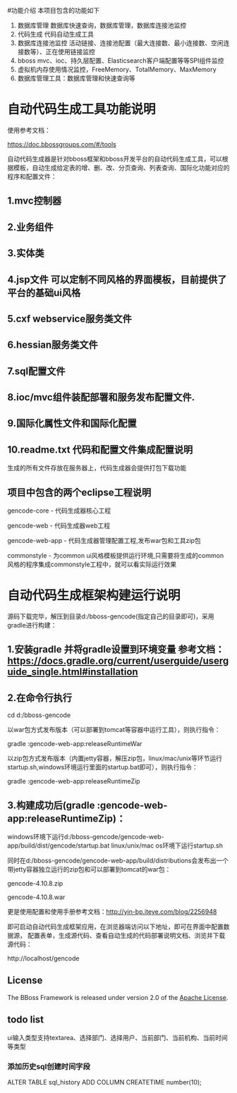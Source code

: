 #功能介绍
本项目包含的功能如下
1. 数据库管理 数据库快速查询，数据库管理，数据库连接池监控
2. 代码生成  代码自动生成工具
3. 数据库连接池监控 活动链接、连接池配置（最大连接数、最小连接数、空闲连接数等）、正在使用链接监控
4. bboss mvc、ioc、持久层配置、Elasticsearch客户端配置等等SPI组件监控
5. 虚拟机内存使用情况监控，FreeMemory、TotalMemory、MaxMemory
6. 数据库管理工具：数据库管理和快速查询等
# 自动代码生成工具功能说明

使用参考文档：

https://doc.bbossgroups.com/#/tools

自动代码生成器是针对bboss框架和bboss开发平台的自动代码生成工具，可以根据模板，自动生成给定表的增、删、改、分页查询、列表查询、国际化功能对应的程序和配置文件：

## 1.mvc控制器
## 2.业务组件
## 3.实体类
## 4.jsp文件 可以定制不同风格的界面模板，目前提供了平台的基础ui风格
## 5.cxf webservice服务类文件
## 6.hessian服务类文件
## 7.sql配置文件
## 8.ioc/mvc组件装配部署和服务发布配置文件.
## 9.国际化属性文件和国际化配置
## 10.readme.txt 代码和配置文件集成配置说明

生成的所有文件存放在服务器上，代码生成器会提供打包下载功能

## 项目中包含的两个eclipse工程说明
gencode-core - 代码生成器核心工程

gencode-web - 代码生成器web工程

gencode-web-app - 代码生成器管理配置工程,发布war包和工具zip包

commonstyle - 为common ui风格模板提供运行环境,只需要将生成的common风格的程序集成commonstyle工程中，就可以看实际运行效果


# 自动代码生成框架构建运行说明
源码下载完毕，解压到目录d:/bboss-gencode(指定自己的目录即可)，采用gradle进行构建：
## 1.安装gradle 并将gradle设置到环境变量 参考文档：https://docs.gradle.org/current/userguide/userguide_single.html#installation
## 2.在命令行执行 
cd d:/bboss-gencode 

以war包方式发布版本（可以部署到tomcat等容器中运行工具），则执行指令： 

gradle :gencode-web-app:releaseRuntimeWar 

以zip包方式发布版本（内置jetty容器，解压zip包，linux/mac/unix等环节运行startup.sh,windows环境运行里面的startup.bat即可），则执行指令： 

gradle :gencode-web-app:releaseRuntimeZip 
## 3.构建成功后(gradle :gencode-web-app:releaseRuntimeZip)： 
windows环境下运行d:/bboss-gencode/gencode-web-app/build/dist/gencode/startup.bat 
linux/unix/mac os环境下运行startup.sh 

同时在d:/bboss-gencode/gencode-web-app/build/distributions会发布出一个带jetty容器独立运行的zip包和可以部署到tomcat的war包： 

gencode-4.10.8.zip 

gencode-4.10.8.war 

更是使用配置和使用手册参考文档：http://yin-bp.iteye.com/blog/2256948

即可启动自动代码生成框架应用，在浏览器端访问以下地址，即可在界面中配置数据源，
配置表单，生成源代码、查看自动生成的代码部署说明文档、浏览并下载源代码：

http://localhost/gencode

## License

The BBoss Framework is released under version 2.0 of the [Apache License][].

[Apache License]: http://www.apache.org/licenses/LICENSE-2.0

## todo list

ui输入类型支持textarea、选择部门、选择用户、当前部门、当前机构、当前时间等类型

### 添加历史sql创建时间字段

ALTER TABLE sql_history ADD COLUMN CREATETIME number(10);


